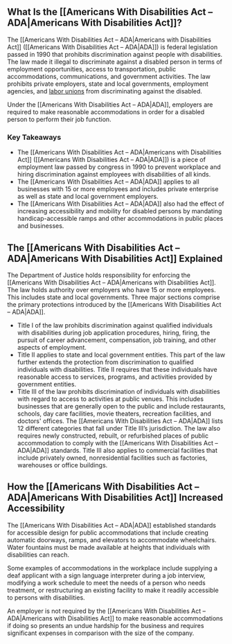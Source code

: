 ## What Is the [[Americans With Disabilities Act – ADA|Americans With Disabilities Act]]?

The [[Americans With Disabilities Act – ADA|Americans with Disabilities Act]] ([[Americans With Disabilities Act – ADA|ADA]]) is federal legislation passed in 1990 that prohibits discrimination against people with disabilities. The law made it illegal to discriminate against a disabled person in terms of employment opportunities, access to transportation, public accommodations, communications, and government activities. The law prohibits private employers, state and local governments, employment agencies, and [labor unions](https://www.investopedia.com/terms/l/labor-union.asp) from discriminating against the disabled.

Under the [[Americans With Disabilities Act – ADA|ADA]], employers are required to make reasonable accommodations in order for a disabled person to perform their job function.

### Key Takeaways

-   The [[Americans With Disabilities Act – ADA|Americans with Disabilities Act]] ([[Americans With Disabilities Act – ADA|ADA]]) is a piece of employment law passed by congress in 1990 to prevent workplace and hiring discrimination against employees with disabilities of all kinds.
-   The [[Americans With Disabilities Act – ADA|ADA]] applies to all businesses with 15 or more employees and includes private enterprise as well as state and local government employers.
-   The [[Americans With Disabilities Act – ADA|ADA]] also had the effect of increasing accessibility and mobility for disabled persons by mandating handicap-accessible ramps and other accommodations in public places and businesses.

## The [[Americans With Disabilities Act – ADA|Americans With Disabilities Act]] Explained

The Department of Justice holds responsibility for enforcing the [[Americans With Disabilities Act – ADA|Americans with Disabilities Act]]. The law holds authority over employers who have 15 or more employees. This includes state and local governments. Three major sections comprise the primary protections introduced by the [[Americans With Disabilities Act – ADA|ADA]].

-   Title I of the law prohibits discrimination against qualified individuals with disabilities during job application procedures, hiring, firing, the pursuit of career advancement, compensation, job training, and other aspects of employment.
-   Title II applies to state and local government entities. This part of the law further extends the protection from discrimination to qualified individuals with disabilities. Title II requires that these individuals have reasonable access to services, programs, and activities provided by government entities.
-   Title III of the law prohibits discrimination of individuals with disabilities with regard to access to activities at public venues. This includes businesses that are generally open to the public and include restaurants, schools, day care facilities, movie theaters, recreation facilities, and doctors' offices. The [[Americans With Disabilities Act – ADA|ADA]] lists 12 different categories that fall under Title III’s jurisdiction. The law also requires newly constructed, rebuilt, or refurbished places of public accommodation to comply with the [[Americans With Disabilities Act – ADA|ADA]] standards. Title III also applies to commercial facilities that include privately owned, nonresidential facilities such as factories, warehouses or office buildings.

## How the [[Americans With Disabilities Act – ADA|Americans With Disabilities Act]] Increased Accessibility 

The [[Americans With Disabilities Act – ADA|ADA]] established standards for accessible design for public accommodations that include creating automatic doorways, ramps, and elevators to accommodate wheelchairs. Water fountains must be made available at heights that individuals with disabilities can reach.

Some examples of accommodations in the workplace include supplying a deaf applicant with a sign language interpreter during a job interview, modifying a work schedule to meet the needs of a person who needs treatment, or restructuring an existing facility to make it readily accessible to persons with disabilities.

An employer is not required by the [[Americans With Disabilities Act – ADA|Americans with Disabilities Act]] to make reasonable accommodations if doing so presents an undue hardship for the business and requires significant expenses in comparison with the size of the company.